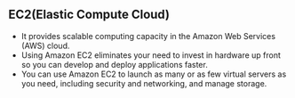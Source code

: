 ## EC2(Elastic Compute Cloud)
* It provides scalable computing capacity in the Amazon Web Services (AWS) cloud.
* Using Amazon EC2 eliminates your need to invest in hardware up front so you can develop and deploy applications faster. 
* You can use Amazon EC2 to launch as many or as few virtual servers as you need, including security and networking, 
and manage storage. 
